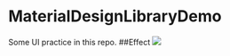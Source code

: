 # MaterialDesignLibraryDemo
Some UI practice in this repo.
##Effect
![](https://github.com/TellH/MaterialDesignLibraryDemo/blob/master/raw%2Fraw.gif) 
